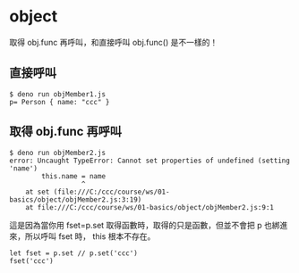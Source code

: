 # object 

取得 obj.func 再呼叫，和直接呼叫 obj.func() 是不一樣的！

## 直接呼叫

```
$ deno run objMember1.js                                                        
p= Person { name: "ccc" }

```

## 取得 obj.func 再呼叫

```
$ deno run objMember2.js
error: Uncaught TypeError: Cannot set properties of undefined (setting 'name')
        this.name = name
                  ^
    at set (file:///C:/ccc/course/ws/01-basics/object/objMember2.js:3:19)       
    at file:///C:/ccc/course/ws/01-basics/object/objMember2.js:9:1
```

這是因為當你用  fset=p.set 取得函數時，取得的只是函數，但並不會把 p 也綁進來，所以呼叫 fset 時， this 根本不存在。

```
let fset = p.set // p.set('ccc')
fset('ccc')
```